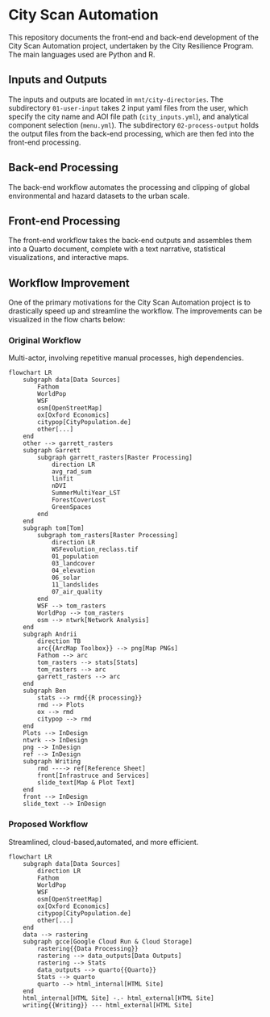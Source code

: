 # City Scan Automation

This repository documents the front-end and back-end development of the City Scan Automation project, undertaken by the City Resilience Program.
The main languages used are Python and R.

## Inputs and Outputs

The inputs and outputs are located in `mnt/city-directories`.
The subdirectory `01-user-input` takes 2 input yaml files from the user, which specify the city name and AOI file path (`city_inputs.yml`), and analytical component selection (`menu.yml`).
The subdirectory `02-process-output` holds the output files from the back-end processing, which are then fed into the front-end processing.

## Back-end Processing

The back-end workflow automates the processing and clipping of global environmental and hazard datasets to the urban scale.

## Front-end Processing

The front-end workflow takes the back-end outputs and assembles them into a Quarto document, complete with a text narrative, statistical visualizations, and interactive maps.

## Workflow Improvement

One of the primary motivations for the City Scan Automation project is to drastically speed up and streamline the workflow.
The improvements can be visualized in the flow charts below:

### Original Workflow

Multi-actor, involving repetitive manual processes, high dependencies.

```mermaid
flowchart LR
	subgraph data[Data Sources]
		Fathom
		WorldPop
		WSF
		osm[OpenStreetMap]
		ox[Oxford Economics]
		citypop[CityPopulation.de]
		other[...]
	end
	other --> garrett_rasters
	subgraph Garrett
		subgraph garrett_rasters[Raster Processing]
			direction LR
			avg_rad_sum
			linfit
			nDVI
			SummerMultiYear_LST
			ForestCoverLost
			GreenSpaces
		end
	end
	subgraph tom[Tom]
		subgraph tom_rasters[Raster Processing]
			direction LR
			WSFevolution_reclass.tif
			01_population
			03_landcover
			04_elevation
			06_solar
			11_landslides
			07_air_quality
		end
		WSF --> tom_rasters
		WorldPop --> tom_rasters
		osm --> ntwrk[Network Analysis]
	end
	subgraph Andrii
		direction TB
		arc{{ArcMap Toolbox}} --> png[Map PNGs]
		Fathom --> arc
		tom_rasters --> stats[Stats]
		tom_rasters --> arc
		garrett_rasters --> arc
	end
	subgraph Ben
		stats --> rmd{{R processing}}
		rmd --> Plots
		ox --> rmd
		citypop --> rmd
	end
	Plots --> InDesign
	ntwrk --> InDesign
	png --> InDesign
	ref --> InDesign
	subgraph Writing
		rmd ----> ref[Reference Sheet]
		front[Infrastruce and Services]
		slide_text[Map & Plot Text]
	end
	front --> InDesign
	slide_text --> InDesign
```

### Proposed Workflow

Streamlined, cloud-based,automated, and more efficient.

```mermaid
flowchart LR
	subgraph data[Data Sources]
		direction LR
		Fathom
		WorldPop
		WSF
		osm[OpenStreetMap]
		ox[Oxford Economics]
		citypop[CityPopulation.de]
		other[...]
	end
	data --> rastering
	subgraph gcce[Google Cloud Run & Cloud Storage]
		rastering{{Data Processing}}
		rastering --> data_outputs[Data Outputs]
		rastering --> Stats
		data_outputs --> quarto{{Quarto}}
		Stats --> quarto
		quarto --> html_internal[HTML Site]
	end
	html_internal[HTML Site] -.- html_external[HTML Site]
	writing{{Writing}} --- html_external[HTML Site]
```
